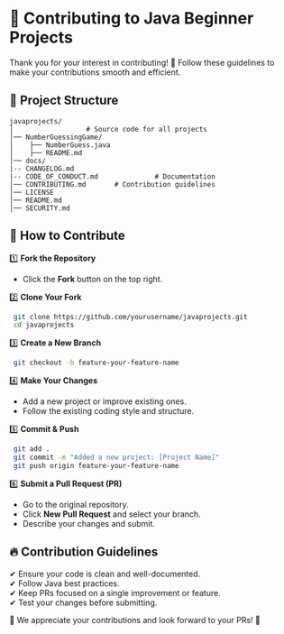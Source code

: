 # 🤝 Contributing to Java Beginner Projects

Thank you for your interest in contributing! 🚀 Follow these guidelines to make your contributions smooth and efficient.

## 📌 Project Structure
```
javaprojects/
│                  # Source code for all projects
│── NumberGuessingGame/
│    ├── NumberGuess.java
│    ├── README.md
│── docs/
|-- CHANGELOG.md  
|-- CODE_OF_CONDUCT.md              # Documentation
│── CONTRIBUTING.md       # Contribution guidelines
│── LICENSE    
│── README.md
│── SECURITY.md
```

## 📌 How to Contribute
1️⃣ **Fork the Repository**
- Click the **Fork** button on the top right.

2️⃣ **Clone Your Fork**
```bash
 git clone https://github.com/yourusername/javaprojects.git
 cd javaprojects
```

3️⃣ **Create a New Branch**
```bash
 git checkout -b feature-your-feature-name
```

4️⃣ **Make Your Changes**
- Add a new project or improve existing ones.
- Follow the existing coding style and structure.

5️⃣ **Commit & Push**
```bash
 git add .
 git commit -m "Added a new project: [Project Name]"
 git push origin feature-your-feature-name
```

6️⃣ **Submit a Pull Request (PR)**
- Go to the original repository.
- Click **New Pull Request** and select your branch.
- Describe your changes and submit.

## 🔥 Contribution Guidelines
✔ Ensure your code is clean and well-documented.  
✔ Follow Java best practices.  
✔ Keep PRs focused on a single improvement or feature.  
✔ Test your changes before submitting.  

🙌 We appreciate your contributions and look forward to your PRs! 🎉
